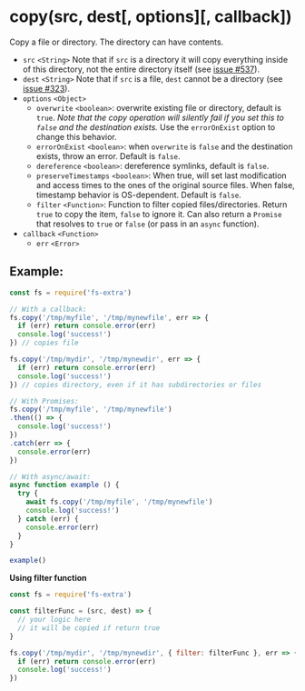 # copy(src, dest[, options][, callback])

Copy a file or directory. The directory can have contents.

- `src` `<String>` Note that if `src` is a directory it will copy everything inside of this directory, not the entire directory itself (see [issue #537](https://github.com/jprichardson/node-fs-extra/issues/537)).
- `dest` `<String>` Note that if `src` is a file, `dest` cannot be a directory (see [issue #323](https://github.com/jprichardson/node-fs-extra/issues/323)).
- `options` `<Object>`
  - `overwrite` `<boolean>`: overwrite existing file or directory, default is `true`. _Note that the copy operation will silently fail if you set this to `false` and the destination exists._ Use the `errorOnExist` option to change this behavior.
  - `errorOnExist` `<boolean>`: when `overwrite` is `false` and the destination exists, throw an error. Default is `false`.
  - `dereference` `<boolean>`: dereference symlinks, default is `false`.
  - `preserveTimestamps` `<boolean>`: When true, will set last modification and access times to the ones of the original source files. When false, timestamp behavior is OS-dependent. Default is `false`.
  - `filter` `<Function>`: Function to filter copied files/directories. Return `true` to copy the item, `false` to ignore it. Can also return a `Promise` that resolves to `true` or `false` (or pass in an `async` function).
- `callback` `<Function>`
  - `err` `<Error>`

## Example:

```js
const fs = require('fs-extra')

// With a callback:
fs.copy('/tmp/myfile', '/tmp/mynewfile', err => {
  if (err) return console.error(err)
  console.log('success!')
}) // copies file

fs.copy('/tmp/mydir', '/tmp/mynewdir', err => {
  if (err) return console.error(err)
  console.log('success!')
}) // copies directory, even if it has subdirectories or files

// With Promises:
fs.copy('/tmp/myfile', '/tmp/mynewfile')
.then(() => {
  console.log('success!')
})
.catch(err => {
  console.error(err)
})

// With async/await:
async function example () {
  try {
    await fs.copy('/tmp/myfile', '/tmp/mynewfile')
    console.log('success!')
  } catch (err) {
    console.error(err)
  }
}

example()
```

**Using filter function**

```js
const fs = require('fs-extra')

const filterFunc = (src, dest) => {
  // your logic here
  // it will be copied if return true
}

fs.copy('/tmp/mydir', '/tmp/mynewdir', { filter: filterFunc }, err => {
  if (err) return console.error(err)
  console.log('success!')
})
```
